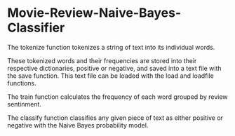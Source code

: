 # Movie-Review-Naive-Bayes-Classifier

The tokenize function tokenizes a string of text into its individual words.

These tokenized words and their frequencies are stored into their respective dictionaries, positive or negative, and saved into a text file with the save function. This text file can be loaded with the load and loadfile functions.

The train function calculates the frequency of each word grouped by review sentinment.

The classify function classifies any given piece of text as either positive or negative with the Naive Bayes probability model.
